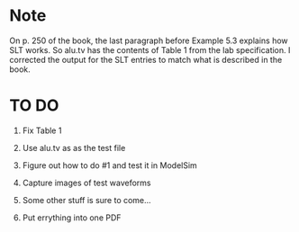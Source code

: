 # Note
On p. 250 of the book, the last paragraph before Example 5.3 explains how SLT works.
So alu.tv has the contents of Table 1 from the lab specification.
I corrected the output for the SLT entries to match what is described in the book.

# TO DO
1) Fix Table 1
2) Use alu.tv as as the test file
3) Figure out how to do #1 and test it in ModelSim
4) Capture images of test waveforms
5) Some other stuff is sure to come...

6) Put errything into one PDF
